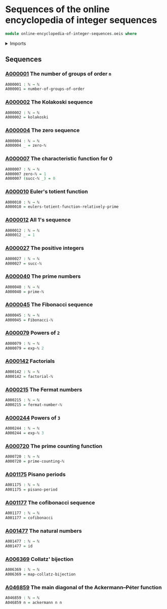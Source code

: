 # Sequences of the online encyclopedia of integer sequences

```agda
module online-encyclopedia-of-integer-sequences.oeis where
```

<details><summary>Imports</summary>

```agda
open import elementary-number-theory.ackermann-function
open import elementary-number-theory.cofibonacci
open import elementary-number-theory.collatz-bijection
open import elementary-number-theory.eulers-totient-function
open import elementary-number-theory.exponentiation-natural-numbers
open import elementary-number-theory.factorials
open import elementary-number-theory.fermat-numbers
open import elementary-number-theory.fibonacci-sequence
open import elementary-number-theory.infinitude-of-primes
open import elementary-number-theory.kolakoski-sequence
open import elementary-number-theory.multiset-coefficients
open import elementary-number-theory.natural-numbers
open import elementary-number-theory.pisano-periods

open import finite-group-theory.finite-groups

open import foundation.function-types
```

</details>

## Sequences

### [A000001](https://oeis.org/A000001) The number of groups of order `n`

```agda
A000001 : ℕ → ℕ
A000001 = number-of-groups-of-order
```

### [A000002](https://oeis.org/A000002) The Kolakoski sequence

```agda
A000002 : ℕ → ℕ
A000002 = kolakoski
```

### [A000004](https://oeis.org/A000004) The zero sequence

```agda
A000004 : ℕ → ℕ
A000004 _ = zero-ℕ
```

### [A000007](https://oeis.org/A000007) The characteristic function for 0

```agda
A000007 : ℕ → ℕ
A000007 zero-ℕ = 1
A000007 (succ-ℕ _) = 0
```

### [A000010](https://oeis.org/A000010) Euler's totient function

```agda
A000010 : ℕ → ℕ
A000010 = eulers-totient-function-relatively-prime
```

### [A000012](https://oeis.org/A000012) All 1's sequence

```agda
A000012 : ℕ → ℕ
A000012 _ = 1
```

### [A000027](https://oeis.org/A000027) The positive integers

```agda
A000027 : ℕ → ℕ
A000027 = succ-ℕ
```

### [A000040](https://oeis.org/A000040) The prime numbers

```agda
A000040 : ℕ → ℕ
A000040 = prime-ℕ
```

### [A000045](https://oeis.org/A000045) The Fibonacci sequence

```agda
A000045 : ℕ → ℕ
A000045 = Fibonacci-ℕ
```

### [A000079](https://oeis.org/A000079) Powers of `2`

```agda
A000079 : ℕ → ℕ
A000079 = exp-ℕ 2
```

### [A000142](https://oeis.org/A000142) Factorials

```agda
A000142 : ℕ → ℕ
A000142 = factorial-ℕ
```

### [A000215](https://oeis.org/A000215) The Fermat numbers

```agda
A000215 : ℕ → ℕ
A000215 = fermat-number-ℕ
```

### [A000244](https://oeis.org/A000244) Powers of `3`

```agda
A000244 : ℕ → ℕ
A000244 = exp-ℕ 3
```

### [A000720](https://oeis.org/A000720) The prime counting function

```agda
A000720 : ℕ → ℕ
A000720 = prime-counting-ℕ
```

### [A001175](https://oeis.org/A001175) Pisano periods

```agda
A001175 : ℕ → ℕ
A001175 = pisano-period
```

### [A001177](https://oeis.org/A001177) The cofibonacci sequence

```agda
A001177 : ℕ → ℕ
A001177 = cofibonacci
```

### [A001477](https://oeis.org/A001477) The natural numbers

```agda
A001477 : ℕ → ℕ
A001477 = id
```

### [A006369](https://oeis.org/A006369) Collatz' bijection

```agda
A006369 : ℕ → ℕ
A006369 = map-collatz-bijection
```

### [A046859](https://oeis.org/A046859) The main diagonal of the Ackermann–Péter function

```agda
A046859 : ℕ → ℕ
A046859 n = ackermann n n
```
